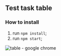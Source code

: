 ## Test task table

### How to install
1. run `npm install`;
2. run `npm start`;

![table - google chrome](https://user-images.githubusercontent.com/15192036/39542792-23c02530-4e52-11e8-834f-7ef060da886f.jpg)
